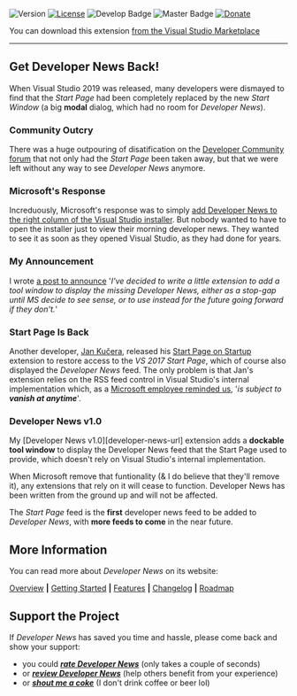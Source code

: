 ﻿![Version][version-badge-url]
[![License][license-badge]](https://github.com/luminous-software/developer-news/blob/master/LICENSE)
![Develop Badge][develop-badge-url]
![Master Badge][master-badge-url]
[![Donate][paypal-badge]](https://www.paypal.me/yannduran/5)

[version-badge-url]: http://vsmarketplacebadge.apphb.com/version-short/YannDuran.DeveloperNews.svg?label=version&colorB=7E57C2&style=flat-square
[license-badge]: https://img.shields.io/badge/license-MIT-7E57C2.svg?style=flat-square
[license-url]: https://github.com/luminous-software/developer-news/blob/master/LICENSE
[develop-badge-url]: https://img.shields.io/azure-devops/build/lumiinus/107031f3-6e5a-4979-8e4a-a370199c9f9e/21.svg?label=Develop&style=flat-square
[master-badge-url]: https://img.shields.io/azure-devops/build/lumiinus/107031f3-6e5a-4979-8e4a-a370199c9f9e/22.svg?label=Master&style=flat-square
[paypal-badge]: https://img.shields.io/badge/donate-paypal-green.svg?style=flat-square
[paypal-url]: https://www.paypal.me/yannduran/10

You can download this extension [from the Visual Studio Marketplace][marketplace-url]

[marketplace-url]: https://marketplace.visualstudio.com/items?itemName=YannDuran.DeveloperNews

---

## Get Developer News Back!


When Visual Studio 2019 was released, many developers were dismayed to find that the _Start Page_ had been completely
replaced by the new _Start Window_ (a big **modal** dialog, which had no room for _Developer News_).

### Community Outcry

There was a huge outpouring of disatification on the [Developer Community forum][developer-community-forum-url] that
not only had the _Start Page_ been taken away, but that we were left without any way to see _Developer News_ anymore.

[developer-community-forum-url]: https://developercommunity.visualstudio.com/idea/399833/bring-back-the-developer-news-on-startup.html

### Microsoft's Response
Increduously, Microsoft's response was to simply
[add Developer News to the right column of the Visual Studio installer][microsoft-announcement-url].
But nobody wanted to have to open the installer just to view their morning developer news.
They wanted to see it as soon as they opened Visual Studio, as they had done for years.

[microsoft-announcement-url]: https://developercommunity.visualstudio.com/comments/469066/view.html

### My Announcement

I wrote [a post to announce][my-announcement-url] '_I've decided to write a little extension to add a tool window
to display the missing Developer News, either as a stop-gap until MS decide to see sense, or to use instead for the
future going forward if they don't._'

[my-announcement-url]: https://developercommunity.visualstudio.com/comments/513534/view.html

### Start Page Is Back
Another developer, [Jan Kučera][jan-kučera-url], released his [Start Page on Startup][start-page-on-startup-url]
extension to restore access to the _VS 2017 Start Page_, which of course also displayed the _Developer News_ feed.
The only problem is that Jan's extension relies on the RSS feed control in Visual Studio's internal implementation which,
as a [Microsoft employee reminded us][microsoft-employee-url], '_is subject to **vanish at anytime**_'.

[jan-kučera-url]: https://marketplace.visualstudio.com/publishers/JanKucera
[start-page-on-startup-url]: https://marketplace.visualstudio.com/items?itemName=JanKucera.StartPageOnStartup
[microsoft-employee-url]: https://developercommunity.visualstudio.com/comments/513807/view.html

### Developer News v1.0

My [Developer News v1.0][developer-news-url] extension adds a **dockable tool window** to display the Developer News feed
that the Start Page used to provide, which doesn't rely on Visual Studio's internal implementation.

When Microsoft remove that funtionality (& I do believe that they'll remove it), any extensions that rely on it
will cease to function. Developer News has been written from the ground up and will not be affected.

The _Start Page_ feed is the **first** developer news feed to be added to _Developer News_,
with **more feeds to come** in the near future.

## More Information

You can read more about _Developer News_ on its website:

[Overview][website-url] **|** [Getting Started][getting-started-url] **|** [Features][features-url] **|** [Changelog][changelog-url] **|** [Roadmap][roadmap-url]

[website-url]: https://luminous-software.solutions/developer-news
[getting-started-url]: https://luminous-software.solutions/developer-news/getting-started
[features-url]: https://luminous-software.solutions/developer-news/features
[changelog-url]: https://luminous-software.solutions/developer-news/changelog
[roadmap-url]: https://luminous-software.solutions/developer-news/roadmap

## Support the Project

If *Developer News* has saved you time and hassle, please come back and show your support:

- you could [***rate *Developer News****][rate-or-review-url] (only takes a couple of seconds)
- or [***review *Developer News****][rate-or-review-url] (help others benefit from your experience)
- or [***shout me a coke***](https://www.paypal.me/yannduran/5) (I don't drink coffee or beer lol)

[rate-or-review-url]: https://marketplace.visualstudio.com/items?itemName=YannDuran.DeveloperNews#review-details
[qna-url]: https://marketplace.visualstudio.com/items?itemName=YannDuran.DeveloperNews#qna
[suggestions-url]: https://marketplace.visualstudio.com/items?itemName=YannDuran.DeveloperNews#qna

[icon-url]: /assets/images/favicon.ico

[contributing-url]: https://github.com/luminous-software/developer-news/blob/master/.github/CONTRIBUTING.md

